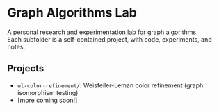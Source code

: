 # Graph Algorithms Lab

A personal research and experimentation lab for graph algorithms.  
Each subfolder is a self-contained project, with code, experiments, and notes.

## Projects

- `wl-color-refinement/`: Weisfeiler-Leman color refinement (graph isomorphism testing)
- [more coming soon!]
